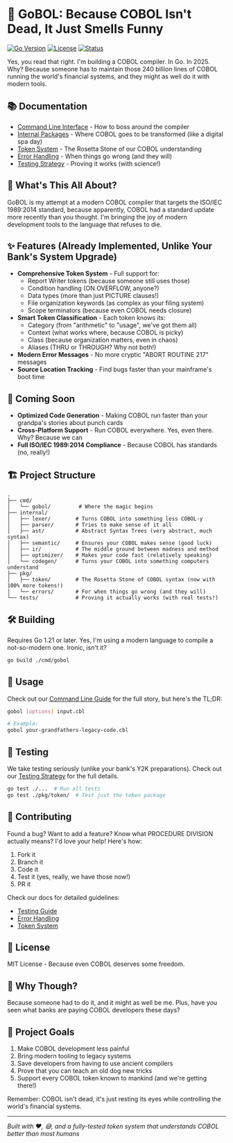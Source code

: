 # 🚀 GoBOL: Because COBOL Isn't Dead, It Just Smells Funny

[![Go Version](https://img.shields.io/badge/Go-1.21%2B-00ADD8.svg)](https://golang.org/doc/go1.21)
[![License](https://img.shields.io/badge/license-MIT-blue.svg)](LICENSE)
[![Status](https://img.shields.io/badge/status-it's%20complicated-orange.svg)](https://github.com/mattwebdev/gobol)

Yes, you read that right. I'm building a COBOL compiler. In Go. In 2025. Why? Because someone has to maintain those 240 billion lines of COBOL running the world's financial systems, and they might as well do it with modern tools.

## 📚 Documentation

- [Command Line Interface](cmd/README.md) - How to boss around the compiler
- [Internal Packages](internal/README.md) - Where COBOL goes to be transformed (like a digital spa day)
- [Token System](pkg/token/README.md) - The Rosetta Stone of our COBOL understanding
- [Error Handling](pkg/errors/README.md) - When things go wrong (and they will)
- [Testing Strategy](tests/README.md) - Proving it works (with science!)

## 🤔 What's This All About?

GoBOL is my attempt at a modern COBOL compiler that targets the ISO/IEC 1989:2014 standard, because apparently, COBOL had a standard update more recently than you thought. I'm bringing the joy of modern development tools to the language that refuses to die.

## ✨ Features (Already Implemented, Unlike Your Bank's System Upgrade)

- **Comprehensive Token System** - Full support for:
  - Report Writer tokens (because someone still uses those)
  - Condition handling (ON OVERFLOW, anyone?)
  - Data types (more than just PICTURE clauses!)
  - File organization keywords (as complex as your filing system)
  - Scope terminators (because even COBOL needs closure)
- **Smart Token Classification** - Each token knows its:
  - Category (from "arithmetic" to "usage", we've got them all)
  - Context (what works where, because COBOL is picky)
  - Class (because organization matters, even in chaos)
  - Aliases (THRU or THROUGH? Why not both!)
- **Modern Error Messages** - No more cryptic "ABORT ROUTINE 217" messages
- **Source Location Tracking** - Find bugs faster than your mainframe's boot time

## 🎯 Coming Soon

- **Optimized Code Generation** - Making COBOL run faster than your grandpa's stories about punch cards
- **Cross-Platform Support** - Run COBOL everywhere. Yes, even there. Why? Because we can
- **Full ISO/IEC 1989:2014 Compliance** - Because COBOL has standards (no, really!)

## 🏗️ Project Structure

```
.
├── cmd/
│   └── gobol/         # Where the magic begins
├── internal/
│   ├── lexer/        # Turns COBOL into something less COBOL-y
│   ├── parser/       # Tries to make sense of it all
│   ├── ast/          # Abstract Syntax Trees (very abstract, much syntax)
│   ├── semantic/     # Ensures your COBOL makes sense (good luck)
│   ├── ir/           # The middle ground between madness and method
│   ├── optimizer/    # Makes your code fast (relatively speaking)
│   └── codegen/      # Turns your COBOL into something computers understand
├── pkg/
│   ├── token/        # The Rosetta Stone of COBOL syntax (now with 100% more tokens!)
│   └── errors/       # For when things go wrong (and they will)
└── tests/            # Proving it actually works (with real tests!)
```

## 🛠️ Building

Requires Go 1.21 or later. Yes, I'm using a modern language to compile a not-so-modern one. Ironic, isn't it?

```bash
go build ./cmd/gobol
```

## 🚦 Usage

Check out our [Command Line Guide](cmd/cmd.md) for the full story, but here's the TL;DR:

```bash
gobol [options] input.cbl

# Example:
gobol your-grandfathers-legacy-code.cbl
```

## 🧪 Testing

We take testing seriously (unlike your bank's Y2K preparations). Check out our [Testing Strategy](tests/tests.md) for the full details.

```bash
go test ./...  # Run all tests
go test ./pkg/token/  # Test just the token package
```

## 🤝 Contributing

Found a bug? Want to add a feature? Know what PROCEDURE DIVISION actually means? I'd love your help! Here's how:

1. Fork it
2. Branch it
3. Code it
4. Test it (yes, really, we have those now!)
5. PR it

Check our docs for detailed guidelines:
- [Testing Guide](tests/tests.md)
- [Error Handling](pkg/errors/errors.md)
- [Token System](pkg/token/token.md)

## 📜 License

MIT License - Because even COBOL deserves some freedom.

## 💭 Why Though?

Because someone had to do it, and it might as well be me. Plus, have you seen what banks are paying COBOL developers these days? 

## 🎯 Project Goals

1. Make COBOL development less painful
2. Bring modern tooling to legacy systems
3. Save developers from having to use ancient compilers
4. Prove that you can teach an old dog new tricks
5. Support every COBOL token known to mankind (and we're getting there!)

Remember: COBOL isn't dead, it's just resting its eyes while controlling the world's financial systems.

---
*Built with ❤️, 😅, and a fully-tested token system that understands COBOL better than most humans* 